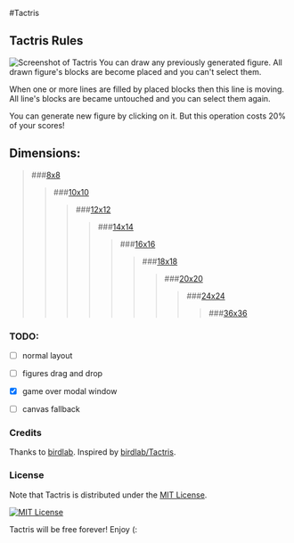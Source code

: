#Tactris

## Tactris Rules
![Screenshot of Tactris](https://hsto.org/files/0db/03b/1fc/0db03b1fc15c410f96cd29d1af16eecb.png)
You can draw any previously generated figure.
All drawn figure's blocks are become placed and you can't select them.

When one or more lines are filled by placed blocks then this line is moving. All line's blocks are became untouched and you can select them again.

You can generate new figure by clicking on it. But this operation costs 20% of your scores!

## Dimensions:
> ###[8x8](http://donsindrom.github.io/Tactris/8/)
>> ###[10x10](http://donsindrom.github.io/Tactris/10/)
>>> ###[12x12](http://donsindrom.github.io/Tactris/)
>>>> ###[14x14](http://donsindrom.github.io/Tactris/14/)
>>>>> ###[16x16](http://donsindrom.github.io/Tactris/16/)
>>>>>> ###[18x18](http://donsindrom.github.io/Tactris/18/)
>>>>>>> ###[20x20](http://donsindrom.github.io/Tactris/20/)
>>>>>>>> ###[24x24](http://donsindrom.github.io/Tactris/24/)
>>>>>>>>> ###[36x36](http://donsindrom.github.io/Tactris/36/)


### TODO:

- [ ] normal layout
- [ ] figures drag and drop
- [x] game over modal window
- [ ] canvas fallback


### Credits

Thanks to [birdlab](https://github.com/birdlab).
Inspired by [birdlab/Tactris](http://github.com/birdlab/Tactris).


### License

Note that Tactris is distributed under the [MIT License](http://opensource.org/licenses/MIT).

[![MIT License](http://img.shields.io/badge/license-MIT-blue.svg?style=flat)](https://raw.githubusercontent.com/DonSinDRom/Tactris/master/LICENSE)

Tactris will be free forever! Enjoy (:
